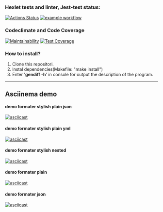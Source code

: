 ### Hexlet tests and linter, Jest-test status:
[![Actions Status](https://github.com/Mentavr/frontend-project-lvl2/workflows/hexlet-check/badge.svg)](https://github.com/Mentavr/frontend-project-lvl2/actions)
[![example workflow](https://github.com/Mentavr/frontend-project-lvl2/actions/workflows/coverage.yml/badge.svg)](https://github.com/Mentavr/frontend-project-lvl2/actions)

### Codeclimate and Code Coverage
[![Maintainability](https://api.codeclimate.com/v1/badges/fda726a2ff977002f6d4/maintainability)](https://codeclimate.com/github/Mentavr/frontend-project-lvl2/maintainability) 
[![Test Coverage](https://api.codeclimate.com/v1/badges/fda726a2ff977002f6d4/test_coverage)](https://codeclimate.com/github/Mentavr/frontend-project-lvl2/test_coverage)
### How to install?
1. Clone this repositori.
2. Instal dependencies(Makefile: "make install")
3. Enter '**gendiff -h**' in console for output the description of the program.

***
## Asciinema demo
#### demo formater stylish plain json
[![asciicast](https://asciinema.org/a/426570.svg)](https://asciinema.org/a/426570)
#### demo formater stylish plain yml
[![asciicast](https://asciinema.org/a/428868.svg)](https://asciinema.org/a/428868)
#### demo formater stylish nested 
[![asciicast](https://asciinema.org/a/428864.svg)](https://asciinema.org/a/428864)
#### demo formater plain  
[![asciicast](https://asciinema.org/a/428907.svg)](https://asciinema.org/a/428907)
#### demo formater json 
[![asciicast](https://asciinema.org/a/432661.svg)](https://asciinema.org/a/432661)